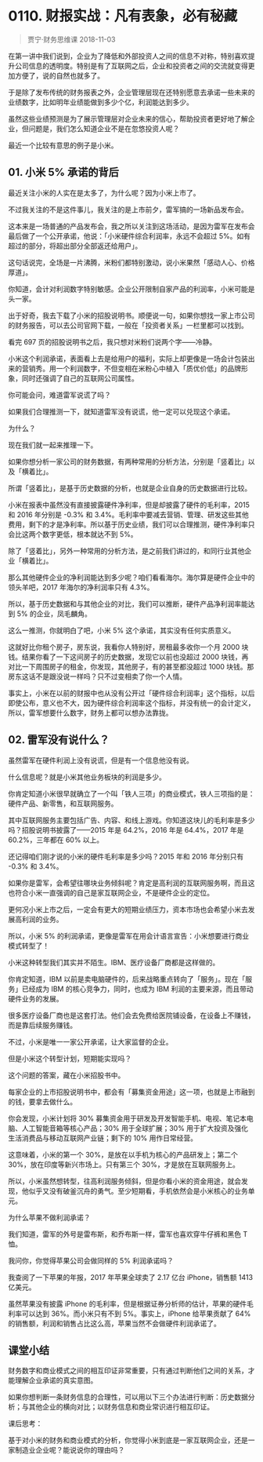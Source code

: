 # 0110. 财报实战：凡有表象，必有秘藏
> 贾宁·财务思维课
2018-11-03

在第一讲中我们说到，企业为了降低和外部投资人之间的信息不对称，特别喜欢提升公司信息的透明度。特别是有了互联网之后，企业和投资者之间的交流就变得更加方便了，说的自然也就多了。

于是除了发布传统的财务报表之外，企业管理层现在还特别愿意去承诺一些未来的业绩数字，比如明年业绩能做到多少个亿，利润能达到多少。

虽然这些业绩预测是为了展示管理层对企业未来的信心，帮助投资者更好地了解企业，但问题是，我们怎么知道企业不是在忽悠投资人呢？

最近一个比较有意思的例子是小米。

## 01. 小米 5% 承诺的背后

最近关注小米的人实在是太多了，为什么呢？因为小米上市了。

不过我关注的不是这件事儿，我关注的是上市前夕，雷军搞的一场新品发布会。

这本来是一场普通的产品发布会，我之所以关注到这场活动，是因为雷军在发布会最后做了一个公开承诺，他说：「小米硬件综合利润率，永远不会超过 5%。如有超过的部分，将超出部分全部返还给用户」。

这句话说完，全场是一片沸腾，米粉们都特别激动，说小米果然「感动人心、价格厚道」。

你知道，会计对利润数字特别敏感。企业公开限制自家产品的利润率，小米可能是头一家。

出于好奇，我去下载了小米的招股说明书。顺便说一句，如果你想找一家上市公司的财务报告，可以去公司官网下载，一般在「投资者关系」一栏里都可以找到。

看完 697 页的招股说明书之后，我只想对米粉们说两个字——冷静。

小米这个利润承诺，表面看上去是给用户的福利，实际上却更像是一场会计包装出来的营销秀。用一个利润数字，不但变相在米粉心中植入「质优价低」的品牌形象，同时还强调了自己的互联网公司属性。

你可能会问，难道雷军说谎了吗？

如果我们合理推测一下，就知道雷军没有说谎，他一定可以兑现这个承诺。

为什么？

现在我们就一起来推理一下。

如果你想分析一家公司的财务数据，有两种常用的分析方法，分别是「竖着比」以及「横着比」。

所谓「竖着比」，是基于历史数据的分析，也就是企业自身的历史数据进行比较。

小米在报表中虽然没有直接披露硬件净利率，但是却披露了硬件的毛利率，2015 和 2016 年分别是 -0.3% 和 3.4%。毛利率中要减去营销、管理、研发这些其他费用，剩下的才是净利率。所以基于历史业绩，我们可以合理推测，硬件净利率只会比这两个数字更低，根本就达不到 5%。

除了「竖着比」，另外一种常用的分析方法，是之前我们讲过的，和同行业其他企业「横着比」。

那么其他硬件企业的净利润能达到多少呢？咱们看看海尔。海尔算是硬件企业中的领头羊吧，2017 年海尔的净利润率只有 4.3%。

所以，基于历史数据和与其他企业的对比，我们可以推断，硬件产品净利润率能达到 5% 的企业，凤毛麟角。

这么一推测，你就明白了吧，小米 5% 这个承诺，其实没有任何实质意义。

这就好比你租个房子，房东说，我看你人特别好，房租最多收你一个月 2000 块钱。结果你看了一下这间房子的历史数据，发现它以前也没超过 2000 块钱，再对比一下周围房子的租金，你发现，其他房子，有的甚至都没超过 1000 块钱。那房东这话不是跟没说一样吗？只不过变相卖了你一个人情。

事实上，小米在以前的财报中也从没有公开过「硬件综合利润率」这个指标，以后即使公布，意义也不大，因为硬件综合利润率这个指标，并没有统一的会计定义，所以，雷军想要什么数字，财务上都可以想办法靠拢。

## 02. 雷军没有说什么？

虽然雷军在硬件利润上没有说谎，但是有一个信息他没有说。

什么信息呢？就是小米其他业务板块的利润是多少。

你肯定知道小米很早就确立了一个叫「铁人三项」的商业模式，铁人三项指的是：硬件产品、新零售，和互联网服务。

其中互联网服务主要包括广告、内容、和线上游戏。你知道这块儿的毛利率是多少吗？招股说明书披露了——2015 年是 64.2%，2016 年是 64.4%，2017 年是 60.2%，三年都在 60% 以上。

还记得咱们刚才说的小米的硬件毛利率是多少吗？2015 年和 2016 年分别只有 -0.3% 和 3.4%。

如果你是雷军，会希望往哪块业务倾斜呢？肯定是高利润的互联网服务啊，而且这也符合小米一直强调的自己是家互联网企业，不是硬件企业的定位。

更何况小米上市之后，一定会有更大的短期业绩压力，资本市场也会希望小米去发展高利润的业务。

所以，小米 5% 的利润承诺，更像是雷军在用会计语言宣告：小米想要进行商业模式转型了！

小米这种转型我们其实并不陌生。IBM、医疗设备厂商都是这样做的。

你肯定知道，IBM 以前是卖电脑硬件的，后来战略重点转向了「服务」。现在「服务」已经成为 IBM 的核心竞争力，同时，也成为 IBM 利润的主要来源，而且带动硬件业务的发展。

很多医疗设备厂商也是这套打法。他们会去免费给医院铺设备，在设备上不赚钱，而是靠后续服务赚钱。

不过，小米是唯一一家公开承诺，让大家监督的企业。

但是小米这个转型计划，短期能实现吗？

这个问题的答案，藏在小米招股书中。

每家企业的上市招股说明书中，都会有「募集资金用途」这一项，也就是上市融到的钱，要拿去做什么。

你会发现，小米计划将 30% 募集资金用于研发及开发智能手机、电视、笔记本电脑、人工智能音箱等核心产品；30% 用于全球扩展；30% 用于扩大投资及强化生活消费品与移动互联网产业链；剩下的 10% 用作日常经营。

这意味着，小米的第一个 30%，是放在以手机为核心的产品研发上；第二个 30%，放在印度等新兴市场上。只有第三个 30%，才是放在互联网服务上。

所以，小米虽然想转型，往高利润服务倾斜，但是你看小米的资金用途，就会发现，他似乎又没有破釜沉舟的勇气。至少短期看，手机依然会是小米核心的业务单元。

为什么苹果不做利润承诺？

我们知道，雷军的外号是雷布斯，和乔布斯一样，雷军也喜欢穿牛仔裤和黑色 T 恤。

我问你，你觉得苹果公司会做同样的 5% 利润承诺吗？

我查阅了一下苹果的年报，2017 年苹果全球卖了 2.17 亿台 iPhone，销售额 1413 亿美元。

虽然苹果没有披露 iPhone 的毛利率，但是根据证券分析师的估计，苹果的硬件毛利率可以达到 36%。而小米只有不到 5%。事实上，iPhone 给苹果贡献了 64% 的销售额，利润和销售占比这么高，苹果当然不会做硬件利润承诺了。

## 课堂小结

财务数字和商业模式之间的相互印证非常重要，只有通过判断他们之间的关系，才能理解企业承诺的真实意图。

如果你想判断一条财务信息的合理性，可以用以下三个办法进行判断：历史数据分析；与其他企业的横向对比；以财务信息和商业常识进行相互印证。

课后思考：

基于对小米的财务和商业模式的分析，你觉得小米到底是一家互联网企业，还是一家制造业企业呢？能说说你的理由吗？


